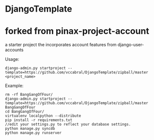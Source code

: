 DjangoTemplate
==============
forked from
pinax-project-account
=====================

a starter project the incorporates account features from django-user-accounts


Usage:

    django-admin.py startproject --template=https://github.com/vccabral/DjangoTemplate/zipball/master <project_name>

Example:

    rm -rf BangGangOfFour/
    django-admin.py startproject --template=https://github.com/vccabral/DjangoTemplate/zipball/master BangGangOfFour
    cd BangGangOfFour/
    virtualenv localpython --distribute
    pip install -r requirements.txt
    //edit your settings.py to reflect your database settings. 
    python manage.py syncdb
    python manage.py runserver
